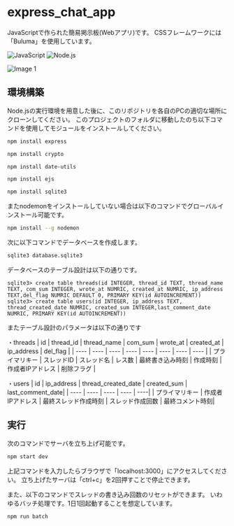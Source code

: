 # express_chat_app
JavaScriptで作られた簡易掲示板(Webアプリ)です。
CSSフレームワークには「Buluma」を使用しています。

![JavaScript](https://img.shields.io/badge/JavaScript-F7DF1E.svg?logo=JavaScript&style=flat&logoColor=white)
![Node.js](https://img.shields.io/badge/Node.js-6DA55F.svg?logo=node.js&style=flat&logoColor=white)

![Image 1](https://yuuronacademy.com/wp-content/uploads/2022/04/app2_1.jpg)

## 環境構築
Node.jsの実行環境を用意した後に、このリポジトリを各自のPCの適切な場所にクローンしてください。
このプロジェクトのフォルダに移動したのち以下コマンドを使用してモジュールをインストールしてください。

```bash
npm install express

npm install crypto

npm install date-utils

npm install ejs

npm install sqlite3
```

またnodemonをインストールしていない場合は以下のコマンドでグローバルインストール可能です。
```bash
npm install --g nodemon
```

次に以下コマンドでデータベースを作成します。
```bash
sqlite3 database.sqlite3
```
データベースのテーブル設計は以下の通りです。
```
sqlite3> create table threads(id INTEGER, thread_id TEXT, thread_name TEXT, com_sum INTEGER, wrote_at NUMRIC, created_at NUMRIC, ip_address TEXT,del_flag NUMRIC DEFAULT 0, PRIMARY KEY(id AUTOINCREMENT))
sqlite3> create table users(id INTEGER, ip_address TEXT, thread_created_date NUMRIC, created_sum INTEGER,last_comment_date NUMRIC, PRIMARY KEY(id AUTOINCREMENT))
```
またテーブル設計のパラメータは以下の通りです

・threads
| id | thread_id | thread_name | com_sum | wrote_at | created_at | ip_address | del_flag |
| ---- | ---- | ---- | ---- | ---- | ---- | ---- | ---- |
| プライマリキー | スレッドID | スレッド名 | レス数 | 最終書き込み時刻 | 作成時刻 | 作成者IPアドレス | 削除フラグ |

・users
| id | ip_address | thread_created_date | created_sum | last_comment_date|
| ---- | ---- | ---- | ---- | ----|
| プライマリキー | 作成者IPアドレス | 最終スレッド作成時刻 | スレッド作成回数 | 最終コメント時刻|


## 実行
次のコマンドでサーバを立ち上げ可能です。
```bash
npm start dev
```

上記コマンドを入力したらブラウザで「localhost:3000」にアクセスしてください。
立ち上げたサーバは「ctrl+c」を2回押すことで停止できます。


また、以下のコマンドでスレッドの書き込み回数のリセットができます。
いわゆるバッチ処理です。1日1回起動することを想定しています。

```bash
npm run batch
```


